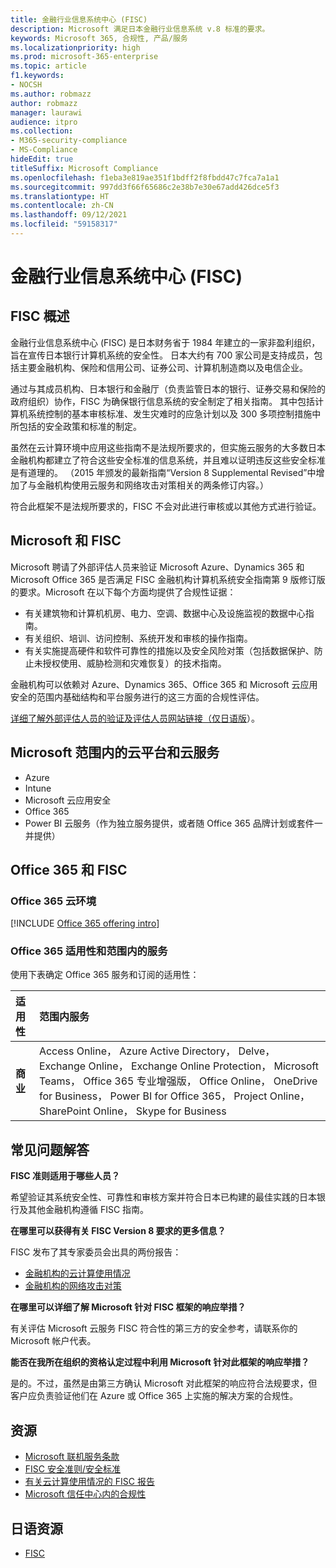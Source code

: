 ```yaml
---
title: 金融行业信息系统中心 (FISC)
description: Microsoft 满足日本金融行业信息系统 v.8 标准的要求。
keywords: Microsoft 365, 合规性, 产品/服务
ms.localizationpriority: high
ms.prod: microsoft-365-enterprise
ms.topic: article
f1.keywords:
- NOCSH
ms.author: robmazz
author: robmazz
manager: laurawi
audience: itpro
ms.collection:
- M365-security-compliance
- MS-Compliance
hideEdit: true
titleSuffix: Microsoft Compliance
ms.openlocfilehash: f1eba3e819ae351f1bdff2f8fbdd47c7fca7a1a1
ms.sourcegitcommit: 997dd3f66f65686c2e38b7e30e67add426dce5f3
ms.translationtype: HT
ms.contentlocale: zh-CN
ms.lasthandoff: 09/12/2021
ms.locfileid: "59158317"
---
```

# <a name="center-for-financial-industry-information-systems-fisc"></a>金融行业信息系统中心 (FISC)

## <a name="fisc-overview"></a>FISC 概述

金融行业信息系统中心 (FISC) 是日本财务省于 1984 年建立的一家非盈利组织，旨在宣传日本银行计算机系统的安全性。 日本大约有 700 家公司是支持成员，包括主要金融机构、保险和信用公司、证券公司、计算机制造商以及电信企业。

通过与其成员机构、日本银行和金融厅（负责监管日本的银行、证券交易和保险的政府组织）协作，FISC 为确保银行信息系统的安全制定了相关指南。 其中包括计算机系统控制的基本审核标准、发生灾难时的应急计划以及 300 多项控制措施中所包括的安全政策和标准的制定。

虽然在云计算环境中应用这些指南不是法规所要求的，但实施云服务的大多数日本金融机构都建立了符合这些安全标准的信息系统，并且难以证明违反这些安全标准是有道理的。 （2015 年颁发的最新指南“Version 8 Supplemental Revised”中增加了与金融机构使用云服务和网络攻击对策相关的两条修订内容。）

符合此框架不是法规所要求的，FISC 不会对此进行审核或以其他方式进行验证。

## <a name="microsoft-and-fisc"></a>Microsoft 和 FISC

Microsoft 聘请了外部评估人员来验证 Microsoft Azure、Dynamics 365 和 Microsoft Office 365 是否满足 FISC 金融机构计算机系统安全指南第 9 版修订版的要求。Microsoft 在以下每个方面均提供了合规性证据：

- 有关建筑物和计算机机房、电力、空调、数据中心及设施监视的数据中心指南。
- 有关组织、培训、访问控制、系统开发和审核的操作指南。
- 有关实施提高硬件和软件可靠性的措施以及安全风险对策（包括数据保护、防止未授权使用、威胁检测和灾难恢复）的技术指南。

金融机构可以依赖对 Azure、Dynamics 365、Office 365 和 Microsoft 云应用安全的范围内基础结构和平台服务进行的这三方面的合规性评估。

[详细了解外部评估人员的验证及评估人员网站链接（仅日语版](https://cloudblogs.microsoft.com/industry-blog/ja-jp/financial-services/2018/05/11/fisc_v9/)）。

## <a name="microsoft-in-scope-cloud-platforms--services"></a>Microsoft 范围内的云平台和云服务

- Azure
- Intune
- Microsoft 云应用安全
- Office 365
- Power BI 云服务（作为独立服务提供，或者随 Office 365 品牌计划或套件一并提供）

## <a name="office-365-and-fisc"></a>Office 365 和 FISC

### <a name="office-365-cloud-environments"></a>Office 365 云环境

[!INCLUDE [Office 365 offering intro](../includes/o365-offering-introduction.md)]

### <a name="office-365-applicability-and-in-scope-services"></a>Office 365 适用性和范围内的服务

使用下表确定 Office 365 服务和订阅的适用性：

| **适用性** | **范围内服务** |
|:------------------|:----------------------|
| **商业** | Access Online， Azure Active Directory， Delve， Exchange Online， Exchange Online Protection， Microsoft Teams， Office 365 专业增强版， Office Online， OneDrive for Business， Power BI for Office 365， Project Online， SharePoint Online， Skype for Business |

## <a name="frequently-asked-questions"></a>常见问题解答

**FISC 准则适用于哪些人员？**

希望验证其系统安全性、可靠性和审核方案并符合日本已构建的最佳实践的日本银行及其他金融机构遵循 FISC 指南。

**在哪里可以获得有关 FISC Version 8 要求的更多信息？**

FISC 发布了其专家委员会出具的两份报告：

- [金融机构的云计算使用情况](https://aka.ms/cloud-computing-report-en)
- [金融机构的网络攻击对策](https://aka.ms/cyberattack-counter)

**在哪里可以详细了解 Microsoft 针对 FISC 框架的响应举措？**

有关评估 Microsoft 云服务 FISC 符合性的第三方的安全参考，请联系你的 Microsoft 帐户代表。

**能否在我所在组织的资格认定过程中利用 Microsoft 针对此框架的响应举措？**

是的。不过，虽然是由第三方确认 Microsoft 对此框架的响应符合法规要求，但客户应负责验证他们在 Azure 或 Office 365 上实施的解决方案的合规性。

## <a name="resources"></a>资源

- [Microsoft 联机服务条款](https://aka.ms/Online-Services-Terms)
- [FISC 安全准则/安全标准](https://www.fisc.or.jp/english)
- [有关云计算使用情况的 FISC 报告](https://aka.ms/cloud-computing-report-en)
- [Microsoft 信任中心内的合规性](https://www.microsoft.com/trust-center/compliance/compliance-overview)

## <a name="resources-in-japanese"></a>日语资源

- [FISC](https://www.fisc.or.jp/)

